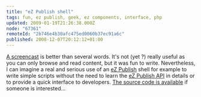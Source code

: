 ```yaml
---
title: "eZ Publish shell"
tags: fun, ez publish, geek, ez components, interface, php
updated: 2009-01-19T21:26:38.000Z
node: "67361"
remoteId: "2b746e4b30afc475ed0060b37ec91a6c"
published: 2008-12-07T20:12:12+01:00
---
```


[A screencast](http://vrac.pwet.fr/ez_publish_shell.gif) is better than several words. It's not (yet ?) really useful as you can only browse and read content, but it was fun to write. Nevertheless, I can imagine a real and serious use of an [eZ Publish](/tag/ez-publish) shell for example to write simple scripts without the need to learn the [eZ Publish API](http://pubsvn.ez.no/doxygen/trunk/html/index.html) in details or to provide a quick interface to developers. [The source code is available](/files/ezshell-0.01.tar.gz) if someone is interested...

